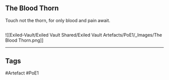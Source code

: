 ## The Blood Thorn
Touch not the thorn, for only blood and pain await.
##
![[Exiled-Vault/Exiled Vault Shared/Exiled Vault Artefacts/PoE1/_Images/The Blood Thorn.png]]

---
## Tags
#Artefact
#PoE1